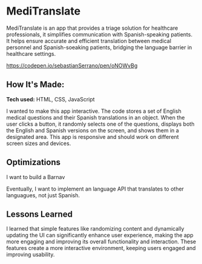# MediTranslate
MediTranslate is an app that provides a triage solution for healthcare professionals, it simplifies communication with Spanish-speaking patients. It helps ensure accurate and efficient translation between medical personnel and Spanish-soeaking patients, bridging the language barrier in healthcare settings.

https://codepen.io/sebastianSerrano/pen/oNOWvBg

## How It's Made: 

**Tech used:** HTML, CSS, JavaScript

I wanted to make this app interactive. The code stores a set of English medical questions and their Spanish translations in an object. When the user clicks a button, it randomly selects one of the questions, displays both the English and Spanish versions on the screen, and shows them in a designated area. This app is responsive and should work on different screen sizes and devices.

## Optimizations

I want to build a Barnav

Eventually, I want to implement an language API that translates to other languagues, not just Spanish.

## Lessons Learned

I learned that simple features like randomizing content and dynamically updating the UI can significantly enhance user experience, making the app more engaging and improving its overall functionality and interaction. These features create a more interactive environment, keeping users engaged and improving usability.

